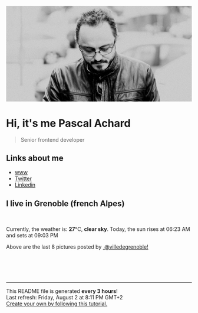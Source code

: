 ![Pascal Achard](./images/photo-pascal-achard.jpg)
# Hi, it's me Pascal Achard
> Senior frontend developer

## Links about me
- [www](https://www.pascal-achard.com)
- [Twitter](https://twitter.com/botmaster)
- [Linkedin](http://www.linkedin.com/in/pascal-achard)


## I live in Grenoble (french Alpes)
<img src="https://openweathermap.org/img/wn/01d@2x.png" alt="">

Currently, the weather is: **27**°C, **clear sky**.
Today, the sun rises at 06:23 AM and sets at 09:03 PM

Above are the last 8 pictures posted by <a href="https://www.instagram.com/villedegrenoble/" target="_blank"><img alt="" src="https://upload.wikimedia.org/wikipedia/commons/thumb/e/e7/Instagram_logo_2016.svg/1024px-Instagram_logo_2016.svg.png" width="20"/> @villedegrenoble!</a>

<p style="display: flex; flex-wrap: wrap; gap: 20px;">
        <img src="https://cdn1.picuki.com/hosted-by-instagram/q/0exhNuNYnjBGZDHIdN5WmL9I2PwkAQ9OKftSQ7e71yJjMBhsLH6QvJA0mpCj4yRwKg5lHDeVeSBk4YgtUV5UClIVNUfeSr2PSDpd5qyYXO6hvDZm%7C%7CJBjk7o0KHMWYH6r8csrVWGpNWwSDv5PHL%7C%7Clo7gX5vrobigBpzuMMLVKyQlWotfpUrJy9ZRxt+S4jkja45BsLTNZ5momNkgl7NvTryxYDrmifMh6pO9xRLQIhIkL7vuopCu7Lm4rbzMvR2HZhYXCoOELhn7bTRMgo1mNca9uLH1JinutsD4A5IgeqcOlPYkwiq9rsKaBHTNSXTtq80VvxM3vz3aYMGX52UYLlDOCweH3d%7C%7Cor+7TfFKKeBczL7QDhT%7C%7CfdF7kRCjdaRvPeDg+MH9SPI5wLh50fBs1ZhXqS%7C%7CQqLQoPS5gt7VgNFqjWcJb1qZ+%7C%7CPlYz2xFyJlBKrhAB9n8nmLeV+mXgK0ZHL1gh4Rm%7C%7CPAZUXOWeDjQY=.jpeg" alt="" width="200"/>
        <img src="https://cdn1.picuki.com/hosted-by-instagram/q/0exhNuNYnjBGZDHIdN5WmL9I2PwkAQ9OKfhSQ7e71yJjMBhsLH6QvJA0mpCl6yRxIwVgFDeSYztl54ktU19RDD1yPkPeSbCNTDlW562QUe7N0DZn9Zdlnbk2K3wWYHCn9MAsUAmYdSgIGaYDG7uo+qhT5aGuO1lQpzb9d7JGmC4E5ZPiZ6x29Zk0v6uJk1%7C%7Ck7JYwKXNM+243dhtl85PcpDtEWvbzNsA6q6RjAIgCifgG6vuzynXrV1IkeFFxHzPCkLPAlaM3kAL7UyIJrGqJUa4eCFYEpgz9sB81799%7C%7C24SkYtw4jPxvsPSGTTJeDTQ+8kxrwJK4znSeOWP7mUZWzj3y7YLgca4xh7TRBNLbVtjrkXaNO%7C%7CfXE4RPXHkHBcPdVkaBDe+HHuZ9s9lgKM1X+mqApCmJUeLZ6DZpKRQP0BDOX7Y+EbCex63zvyKWjTXT8FcEsfWYbotS7k9O29fV7BMueEztDN1+bWXPwFxvOelacqjFmcv4f8ltTCtWEqsEvSeEgsgOdjTghOlqO5tVIsNQlmAqE9ulmrbn3A==.jpeg" alt="" width="200"/>
        <img src="https://cdn1.picuki.com/hosted-by-instagram/q/0exhNuNYnjBGZDHIdN5WmL9I2PwkAQ9OKfhSQ7e71yJjMBhsLH6QvJA0mpCl6yRxIwVgFDeSYztl54siU11XCj1yPkPeSbaBTjlW56yYVObN2zFv8JBonb43KHIeZHes9cQqUQmYdSgIGaYDG7uo+qhT5aGuO1lQpzb9d7JGmC4E5ZPiZ6x29Zk0v6uJk1%7C%7Ck7JYwKXNM+243dhtl85PcpDtEWvbzNsA6q6RjAIgCifgG6vuzynXhV1IkeFFxHzPCkdnSlsUngSy4QgAJrGqJUa4eAGFHrmX9sB81799%7C%7C24SkYtw4jPxvsPSGTTJeDTQ+8kxrwJK4znSeOWP7mUZWzj3y7YLgca4xh7TRBNLbVtjrkXaNO%7C%7CfXE4RPXHkHBcPdVkaBDe+HHuVDu95hFt0a+GqUoCmJWePb6CogKwQP0BDOX7Y+EbCex63zvyKWjTXT8FcEsfWaYod55E1L4PeD7CR1WHLzCdB9MwT%7C%7CywMGFukXUJXrtJbfTOlTfUsrKLoErSeEgsgOdjTj8pxrQJtVIsNQlmAqE9ulmrbn3A==.jpeg" alt="" width="200"/>
        <img src="https://cdn1.picuki.com/hosted-by-instagram/q/0exhNuNYnjBGZDHIdN5WmL9I2PwkAQ9OKfhSQ7e71yJjMBhsLH6QvJA0mpCl6yRxIwVgFDeSYztl548qUV9RAj1yPkPfQLGISz1d66WcUu7N1j1i8JZjnbYyLHcYZnOv8cQqVQmYdSgIGaYDG7uo+qhT5aGuO1lQpzb9d7JGmC4E5ZPiZ6x29Zk0v6uJk1%7C%7Ck7JYwKXNM+243dhtl85PcpDtEWvbzNsA6q6RjAIgCifgG6vuzynXhV1IkeFFxHzPCstrAvLwZuhrKJQQJrGqJUa4TDhQ41Ab9sB81799%7C%7C24SkYtw4jPxvsPSGTTJeDTQ+8kxrwJK4znSeOWP7mUZWzj3y7YLgca4xh7TRBNLbVtjrkXaNO%7C%7CfXE4RPXHkHBcPdVkaBDe+HHuVTldhiOPNW+HqQ6SmJXanaxjIgKxQP0BDOX7Y+EbCex63zvyKWjTXT8FcEsfWZT4JP5mhp9tPUzQ1qSFPzNORrFDbe4XkWIelzd4%7C%7CgnZDmeLlFGBcSEYI7iyeEgsgOdjTghJ8bRptVIsNQlmAqE9ulmrbn3A==.jpeg" alt="" width="200"/>
        <img src="https://cdn1.picuki.com/hosted-by-instagram/q/0exhNuNYnjBGZDHIdN5WmL9I2PwkAQ9OKfhSQ7e71yJjMBhsLH6QvJA0mpCl6yRxIwVgFDeSYztk7YIqWFRWCT1yPUTfTLKKRDtQ6K+bUO%7C%7CN1zZk855hkbs2K3wcZnSm88ssOzjYMTIfQeoEH%7C%7Cbx7a8Koru5A2MGo1zRMrBC0GAG4fy3UPI7mslm3ayEv0Pxto0%7C%7CNylL9XkgKQcuq9jM+GhHDbr2PM86o6N0QrlChMIRrdDgmBq7EHl3Kj4uUQ+RubTOl+1ehHbxJTYpynW%7C%7CHqYKeEcwl1KTv0Qa67Roj4ymad48iv8+5%7C%7CGCGWRQXjg6pkA3wszownvIOGashhQBkmOBhLa1f6MHiaShJqOKdPrI7QCGbbLcSewBCDwGB8PVUlzUJcq9AtEEu5F+BdVE8gyb1CenWoTZjj1VPSJkpxHYIqM1ENnYl4vqoDrTgT%7C%7CZ7VJ9n8TmK+Nj6Wd+4paf3At3bVqeNeVaFCLeyHMgNe1BaITArYrjWttueiZeG4s8hHSFuMZtN1C+p+dpNP84fJI90C8RQICY2uq315gkb6AnBA==.jpeg" alt="" width="200"/>
        <img src="https://cdn1.picuki.com/hosted-by-instagram/q/0exhNuNYnjBGZDHIdN5WmL9I2PwkAQ9OKfhSQ7e71yJjMBhsLH6QvJA0mpCl6yRxIwVgFDeSYztk7Y8oUlVQDD1yPEzXSbWPTz5W66mcUu3N2jVv9ZNhl7sxLnYcZXCm9McvOzjYMTIfQeoEH%7C%7Cbx7a8Koru5A2MEo1zRMrBC0GAG4YWbVqFKwoV966yUlEri+YU8ajtD931zdgR57NvUq3QMXvf0PIB6oLUxebkPtcQE%7C%7C7K%7C%7Cy3P+LmMpRGF2FG2Vst7snPYzqw36UQRv8E+xQI40NntLhBO8vhJs4d19iYP0Zdg426k55fHWGD9VBzk+%7C%7CxE+lpHkwHCcazLv2kdfnkH88+KyIukHh7TRBLWeVtm0m2yVKLjZK7hNXnIKP%7C%7CfTSgLxOsSvKvxwxqV7F61j83fk3hyIbp%7C%7CA2wlfA3AZp3HYKNwiDv6exvjppzHfimDe8Dgaqe+3Y5h%7C%7C3WxupsOgvwx9SyvWAN9mbyL7y312NcpoTo7mmIjWY%7C%7C1lXUs4NooU7G6O2sMOAkTh9uNuJOJkL%7C%7C98jG1zFoH0nLfl.jpeg" alt="" width="200"/>
        <img src="https://cdn1.picuki.com/hosted-by-instagram/q/0exhNuNYnjBGZDHIdN5WmL9I2PwkAQ9OKfhSQ7e71yJjMBhsLH6QvJA0mpCl6yRxIwVgFDeSYztk7YwuVVlRDT1yPUTfTLCMSzhT56iQUevN1zFv%7C%7CJ5olrkzJHwdbHan9cUsOzjYMTIfQeoEH%7C%7Cbx7a8Koru5A2MEo1zRMrBC0GAG4YWbVqFKwoV966yUlEri+YU8ajtD931zdgR57NvUq3QMXvf0PIB6oLUxebkPtcQE%7C%7C7K%7C%7Cy3P+LmMpRGF2FG2w6tnLrc1OjC7DZwRv8E+xQIwuFX0wtxO8vhJs4d19iYP0Zdg426k55fHWGD9VBzk+%7C%7CxE+lpHkwHCcazLv2kdfnkH88+KyIukHh7TRBLWeVtm0m2yVKLjZK7hNXnIKP%7C%7CfTSgLxOsSvKuxsxqV7Jahj3Wvk3TKMY53Q30dfJXAZp3HYKNwiDv6exvjppzHfimDe8Dgaqe%7C%7CuKqBy0XEL%7C%7CvGK2F9WXFfRCNAeNTfQ6GgaGNBIRe6bl7XOWc5VURUQKYcy7G6O2sMOAkeX9u9vJOJkL%7C%7C98jG1zFoH0nLfl.jpeg" alt="" width="200"/>
        <img src="https://cdn1.picuki.com/hosted-by-instagram/q/0exhNuNYnjBGZDHIdN5WmL9I2PwkAQ9OKfhSQ7e71yJjMBhsLH6QvJA0mpCl6yRxIwVgFDeSYztk7YwuUlRXCD1yPUTfTLeARDhT56iRVezN1Dxh%7C%7CZ5lnLw9KHMdZX+t9MApUgmYdSgIGaYDG7uo+qhT5aGuO1lQpTb9d7JGmC4E5ZObS6olhMF4pJ2Jg3Tt%7C%7C9k4Ki5e82wzJURmpNTfvGhYEaW+NMB166d1RbMCxMkA%7C%7C6nRlSaHEmw+Jj8uTnagtIj+kOYA2BPYWBsV2nKFRo4SHhsVr0O8khxgotgYzoKrMNA+iK05t%7C%7CaGGTMFCG0%7C%7C9hU6ycblwnaVbTCv2hoFkDHQkPW0dvN7h7rBdPDNQvrI7QDhKLLdFuYbEC9JCfvpUF7fKPCJDM1Ay6ZVLeBh41Xh3gy+bZ3+6UJcMBQbrgCIFb1RBq65gfyAvCWdgT6M90pu1sOzJuMM939k0eOb+w5pUEOeVt5bLgL97wUtP9VsXbDSn8brc816eUQTFJwkrGOZs6ELdRH3rb9iNItIfeZN00xocY2k9vC6jp1+PqYmBg4=.jpeg" alt="" width="200"/>
</p>

------------
<p>This README file is generated <b>every 3 hours</b>!
    <br />Last refresh: Friday, August 2 at 8:11 PM GMT+2
    <br /><a href="https://medium.com/@th.guibert/how-to-create-a-self-updating-readme-md-for-your-github-profile-f8b05744ca91">Create your own by following this tutorial.</a>
</p>
<p><a href="https://github.com/botmaster/botmaster/actions/workflows/main.yaml"><img alt="" src="https://github.com/botmaster/botmaster/actions/workflows/main.yaml/badge.svg" /></a></p>

